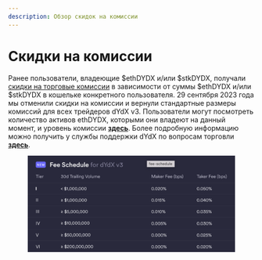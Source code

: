 ```yaml
---
description: Обзор скидок на комиссии
---
```


# Скидки на комиссии

Ранее пользователи, владеющие $ethDYDX и/или $stkDYDX, получали [скидки на торговые комиссии](https://dydx.exchange/blog/v3-updated-fee-schedule) в зависимости от суммы $ethDYDX и/или $stkDYDX в кошельке конкретного пользователя. 29 сентября 2023 года мы отменили скидки на комиссии и вернули стандартные размеры комиссий для всех трейдеров dYdX v3. Пользователи могут посмотреть количество активов ethDYDX, которыми они владеют на данный момент, и уровень комиссии [**здесь**](https://trade.dydx.exchange/portfolio/fees). Более подробную информацию можно получить у службы поддержки dYdX по вопросам торговли [**здесь**](https://help.dydx.exchange/en/articles/4798040-perpetual-trade-fees).

<figure><img src="../.gitbook/assets/Screenshot 2023-10-05 at 09.39.07.png" alt=""><figcaption></figcaption></figure>
